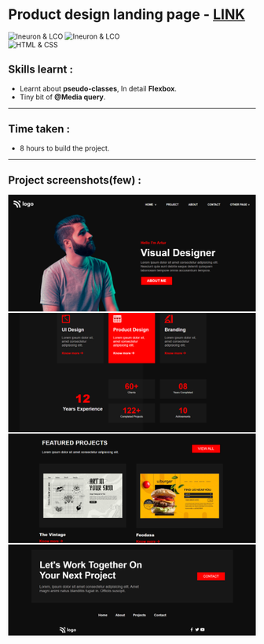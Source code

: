 # Product design landing page - [LINK](https://product-design-15-landing-page.netlify.app/)
![Ineuron & LCO](https://img.shields.io/badge/Ineuron-LCO-brightgreen) 
![Ineuron & LCO](https://img.shields.io/badge/Hitesh%20Choudhary-Full--stack--JS--bootcamp-brightgreen)
<br>
![HTML & CSS](https://img.shields.io/badge/HTML-CSS-yellowgreen)

## Skills learnt :
- Learnt about **pseudo-classes**, In detail **Flexbox**.
- Tiny bit of **@Media query**. 
***
## Time taken :
- 8 hours to build the project.
***
## Project screenshots(few) :
![Project-15/Product design landing page](./Project-snippits/Hero.PNG)
![Project-15/Product design landing page](./Project-snippits/cards.PNG)
![Project-15/Product design landing page](./Project-snippits/featured-projects.PNG)
![Project-15/Product design landing page](./Project-snippits/footer.PNG)